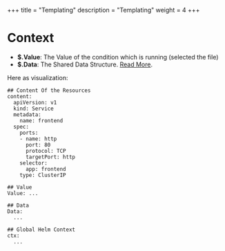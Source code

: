 +++
title = "Templating"
description = "Templating"
weight = 4
+++


# Context 


  * **$.Value**: The Value of the condition which is running (selected the file)
  * **$.Data**: The Shared Data Structure. [Read More](../data).


Here as visualization: 

```
## Content Of the Resources
content:
  apiVersion: v1
  kind: Service
  metadata:
    name: frontend
  spec:
    ports:
    - name: http
      port: 80
      protocol: TCP
      targetPort: http
    selector:
      app: frontend
    type: ClusterIP

## Value 
Value: ...

## Data
Data:
  ...

## Global Helm Context
ctx:
  ...
```


